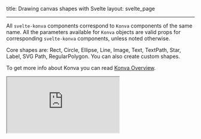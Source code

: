 title: Drawing canvas shapes with Svelte
layout: svelte_page

---

All `svelte-konva` components correspond to `Konva` components of the same name.
All the parameters available for `Konva` objects are valid props for
corresponding `svelte-konva` components, unless noted otherwise.

Core shapes are: Rect, Circle, Ellipse, Line, Image, Text, TextPath, Star,
Label, SVG Path, RegularPolygon. You can also create custom shapes.

To get more info about Konva you can read [Konva Overview](/docs/overview.html).

<iframe 
  src="https://codesandbox.io/p/sandbox/github/konvajs/site/tree/master/svelte-demos/shapes?file=/src/App.svelte" 
  style={{
    width: "100%",
    height: "800px",
    border: 0,
    borderRadius: "4px",
    overflow: "hidden"
  }}
  sandbox="allow-modals allow-forms allow-popups allow-scripts allow-same-origin"
/>
